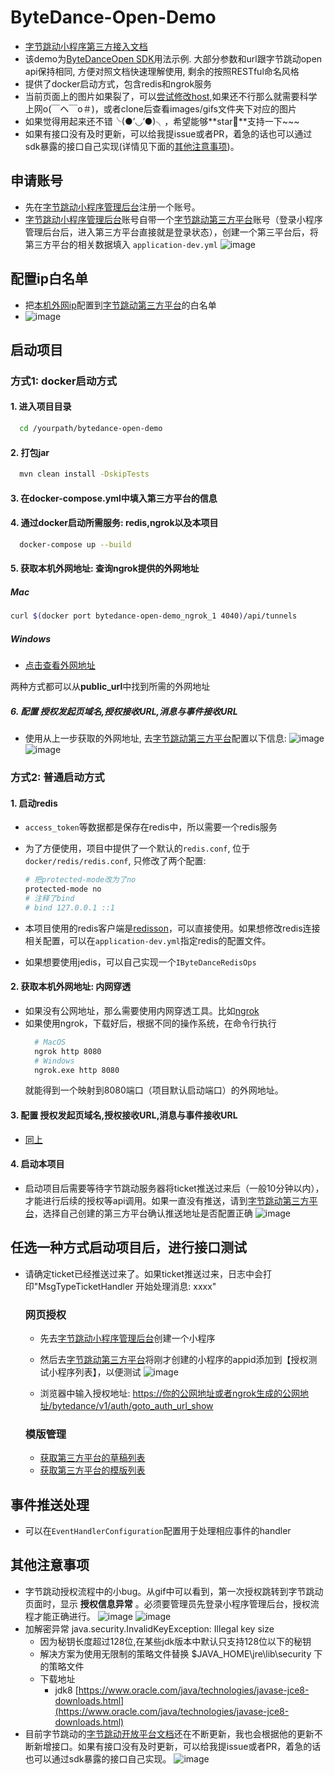 # ByteDance-Open-Demo
- [字节跳动小程序第三方接入文档](https://bytedance.feishu.cn/docs/doccnYmtnRy6APhKiTfYgW#)
- 该demo为[ByteDanceOpen SDK](https://github.com/yydzxz/ByteDanceOpen)用法示例. 大部分参数和url跟字节跳动open api保持相同, 方便对照文档快速理解使用, 剩余的按照RESTful命名风格
- 提供了docker启动方式，包含redis和ngrok服务
- 当前页面上的图片如果裂了，可以[尝试修改host](https://github.com/labuladong/fucking-algorithm/issues/271#issuecomment-620470589),如果还不行那么就需要科学上网o(￣ヘ￣o＃)，或者clone后查看images/gifs文件夹下对应的图片
- 如果觉得用起来还不错╰(●’◡’●)╮，希望能够**star🌟**支持一下~~~
- 如果有接口没有及时更新，可以给我提issue或者PR，着急的话也可以通过sdk暴露的接口自己实现(详情见下面的[其他注意事项](#其他注意事项))。

## 申请账号
- 先在[字节跳动小程序管理后台](https://microapp.bytedance.com)注册一个账号。
- [字节跳动小程序管理后台](https://microapp.bytedance.com)账号自带一个[字节跳动第三方平台](https://open.microapp.bytedance.com)账号（登录小程序管理后台后，进入第三方平台直接就是登录状态），创建一个第三平台后，将第三方平台的相关数据填入
`application-dev.yml`
![image](https://github.com/yydzxz/ByteDance-Open-Demo/blob/master/images/QQ20200714-122557%402x.png?raw=true)
    
## 配置ip白名单
  - 把[本机外网ip](https://www.ipaddress.com/)配置到[字节跳动第三方平台](https://open.microapp.bytedance.com)的白名单
  - ![image](https://github.com/yydzxz/ByteDance-Open-Demo/blob/master/images/QQ20200717-210903%402x.png?raw=true)

## 启动项目
### 方式1: docker启动方式
#### 1. 进入项目目录
  ```bash
    cd /yourpath/bytedance-open-demo
  ```
#### 2. 打包jar
  ```bash
    mvn clean install -DskipTests
  ```
#### 3. 在**docker-compose.yml**中填入第三方平台的信息
#### 4. 通过docker启动所需服务: redis,ngrok以及本项目
  ```bash
    docker-compose up --build
  ```
#### 5. 获取本机外网地址: 查询ngrok提供的外网地址
  
  ##### Mac
  ```bash
  curl $(docker port bytedance-open-demo_ngrok_1 4040)/api/tunnels
  ```
  ##### Windows
   - [点击查看外网地址](http://127.0.0.1:4040/api/tunnels)
  
两种方式都可以从**public_url**中找到所需的外网地址

##### 6. 配置 授权发起页域名,授权接收URL,消息与事件接收URL
- 使用从上一步获取的外网地址, 去[字节跳动第三方平台](https://open.microapp.bytedance.com)配置以下信息:
  ![image](https://github.com/yydzxz/ByteDance-Open-Demo/blob/master/images/2431599530574_.pic_hd.jpg?raw=true)
  ![image](https://github.com/yydzxz/ByteDance-Open-Demo/blob/master/images/2441599533989_.pic_hd.jpg?raw=true)

### 方式2: 普通启动方式
#### 1. 启动redis
- `access_token`等数据都是保存在redis中，所以需要一个redis服务

- 为了方便使用，项目中提供了一个默认的`redis.conf`, 位于`docker/redis/redis.conf`, 只修改了两个配置:

  ```bash
  # 把protected-mode改为了no
  protected-mode no
  # 注释了bind
  # bind 127.0.0.1 ::1
  ```
- 本项目使用的redis客户端是[redisson](https://github.com/redisson/redisson)，可以直接使用。如果想修改redis连接相关配置，可以在`application-dev.yml`指定redis的配置文件。

- 如果想要使用jedis，可以自己实现一个`IByteDanceRedisOps`

#### 2. 获取本机外网地址: 内网穿透
  - 如果没有公网地址，那么需要使用内网穿透工具。比如[ngrok](https://ngrok.com/)
  - 如果使用ngrok，下载好后，根据不同的操作系统，在命令行执行
    ```bash
      # MacOS
      ngrok http 8080
      # Windows
      ngrok.exe http 8080
    ```
    就能得到一个映射到8080端口（项目默认启动端口）的外网地址。
    
#### 3. 配置 授权发起页域名,授权接收URL,消息与事件接收URL
- [同上](#6-配置-授权发起页域名授权接收url消息与事件接收url)

#### 4. 启动本项目    
- 启动项目后需要等待字节跳动服务器将ticket推送过来后（一般10分钟以内），才能进行后续的授权等api调用。如果一直没有推送，请到[字节跳动第三方平台](https://open.microapp.bytedance.com)，选择自己创建的第三方平台确认推送地址是否配置正确
![image](https://github.com/yydzxz/ByteDance-Open-Demo/blob/master/images/QQ20200714-130942%402x.png?raw=true)


## 任选一种方式启动项目后，进行接口测试
- 请确定ticket已经推送过来了。如果ticket推送过来，日志中会打印"MsgTypeTicketHandler 开始处理消息: xxxx"

  ### 网页授权
  - 先去[字节跳动小程序管理后台](https://microapp.bytedance.com/app/applist)创建一个小程序
  - 然后去[字节跳动第三方平台](https://open.microapp.bytedance.com/tplist)将刚才创建的小程序的appid添加到【授权测试小程序列表】，以便测试
  ![image](https://github.com/yydzxz/ByteDance-Open-Demo/blob/master/images/QQ20200717-210508%402x.png?raw=true)
  
  - 浏览器中输入授权地址: [https://你的公网地址或者ngrok生成的公网地址/bytedance/v1/auth/goto_auth_url_show]()
  ### 模版管理
  - [获取第三方平台的草稿列表](http://127.0.0.1:8080/bytedance/v1/template/draft/list)
  - [获取第三方平台的模版列表](http://127.0.0.1:8080/bytedance/v1/template/list)
  
## 事件推送处理
  - 可以在`EventHandlerConfiguration`配置用于处理相应事件的handler

## 其他注意事项
  - 字节跳动授权流程中的小bug。从gif中可以看到，第一次授权跳转到字节跳动页面时，显示 **授权信息异常** 。必须要管理员先登录小程序管理后台，授权流程才能正确进行。
  ![image](https://github.com/yydzxz/ByteDance-Open-Demo/blob/master/gifs/auth_bug.gif?raw=true)
  ![image](https://github.com/yydzxz/ByteDance-Open-Demo/blob/master/images/1991595100618_.pic_hd.jpg?raw=true)
  - 加解密异常 java.security.InvalidKeyException: Illegal key size
    - 因为秘钥长度超过128位,在某些jdk版本中默认只支持128位以下的秘钥
    - 解决方案为使用无限制的策略文件替换 $JAVA_HOME\jre\lib\security 下的策略文件
    - 下载地址
      - jdk8 [https://www.oracle.com/java/technologies/javase-jce8-downloads.html](https://www.oracle.com/java/technologies/javase-jce8-downloads.html)
  - 目前字节跳动的[字节跳动开放平台文档](https://bytedance.feishu.cn/docs/doccnYmtnRy6APhKiTfYgW#)还在不断更新，我也会根据他的更新不断新增接口。如果有接口没有及时更新，可以给我提issue或者PR，着急的话也可以通过sdk暴露的接口自己实现。
  ![image](https://github.com/yydzxz/ByteDance-Open-Demo/blob/master/images/1407E96CAA9184803B3BF7D53A80649E.jpg?raw=true)
